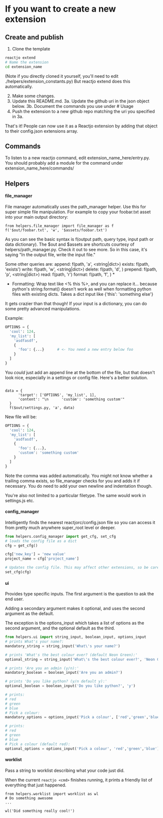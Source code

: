 # If you want to create a new extension
## Create and publish


1. Clone the template
```bash
reactjo extend
# Name the extension
cd extension_name
```
(Note if you directly cloned it yourself, you'll need to edit ./helpers/extension_constants.py)
But reactjo extend does this automatically.

2. Make some changes.
3. Update this README.md.
  3a. Update the github uri in the json object below.
  3b. Document the commands you use under # Usage
4. Push the extension to a new github repo matching the uri you specified in 3a.

That's it! People can now use it as a Reactjo extension by adding that object to their config.json extensions array.

## Commands

To listen to a new reactjo command, edit extension_name_here/entry.py.
You should probably add a module for the command under extension_name_here/commands/

## Helpers
#### file_manager

File manager automatically uses the path_manager helper. Use this for super simple file manipulation.
For example to copy your foobar.txt asset into your main output directory:
```
from helpers.file_manager import file_manager as f
f('$out/foobar.txt', 'w', '$assets/foobar.txt')
```
As you can see the basic syntax is f(output path, query type, input path or data dictionary).
The $out and $assets are shortcuts courtesy of helpers/path_manager.py. Check it out to see more.
So in this case, it's saying "In the output file, write the input file."

Some other queries are:
append: f(path, 'a', <string|dict>)
exists: f(path, 'exists')
write: f(path, 'w', <string|dict>)
delete: f(path, 'd', <string>)
prepend: f(path, 'p', <string|dict>)
read: f(path, 'r')
format: f(path, 'f', <dict>) *

* Formatting: Wrap text like <% this %>, and you can replace it... because python's string.format() doesn't work as well when formatting python files with existing dicts. Takes a dict input like {'this': 'something else'}

It gets crazier than that though! If your input is a dictionary, you can do some pretty advanced manipulations.

Example:

```settings.py
OPTIONS = {
  'cool': 124,
  'my_list': [
    'asdfasdf',
    {
      'foo': {...}      # <- You need a new entry below foo
    }
  ]
}
```

You *could* just add an append line at the bottom of the file, but that doesn't look nice, especially in a settings or config file. Here's a better solution.

```

data = {
      'target': ['OPTIONS', 'my_list', 1],
      'content': "\n      'custom': 'something custom'"
  }
  f($out/settings.py, 'a', data)
```

New file will be:

```settings.py
OPTIONS = {
  'cool': 124,
  'my_list': [
    'asdfasdf',
    {
      'foo': {...},
      'custom': 'something custom'
    }
  ]
}
```

Note the comma was added automatically. You might not know whether a trailing comma exists, so file_manager checks for you and adds it if necessary. You do need to add your own newline and indentation though.

You're also not limited to a particular filetype. The same would work in settings.js etc.

#### config_manager
Intelligently finds the nearest reactjorc/config.json file so you can access it from pretty much anywhere super_root level or deeper.

```python
from helpers.config_manager import get_cfg, set_cfg
# loads the config file as a dict
cfg = get_cfg()

cfg['new_key'] = 'new value'
project_name = cfg['project_name']

# Updates the config file. This may affect other extensions, so be careful.
set_cfg(cfg)
```

#### ui
Provides type specific inputs.
The first argument is the question to ask the end user.

Adding a secondary argument makes it optional, and uses the second argument as the default.

The exception is the options_input which takes a list of options as the second argument, and the optional default as the third.

```python
from helpers.ui import string_input, boolean_input, options_input
# prints What's your name?:
mandatory_string = string_input('What\'s your name?')

# prints 'What's the best colour ever? (default Neon Green):'
optional_string = string_input('What\'s the best colour ever?', 'Neon Green')

# prints 'Are you an admin (y/n):'
mandatory_boolean = boolean_input('Are you an admin?')

# prints 'Do you like python? (y/n default y):'
optional_boolean = boolean_input('Do you like python?', 'y')

# prints:
# red
# green
# blue
# Pick a colour:
mandatory_options = options_input('Pick a colour', ['red','green','blue'])

# prints:
# red
# green
# blue
# Pick a colour (default red):
optional_options = options_input('Pick a colour', 'red','green','blue'], 'red')
```

#### worklist
Pass a string to worklist describing what your code just did.

When the current `reactjo <cmd>` finishes running, it prints a friendly list of
everything that just happened.

```
from helpers.worklist import worklist as wl
# Do something awesome
...

wl('Did something really cool!')
```
